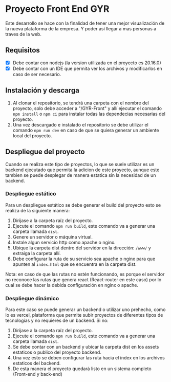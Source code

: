 # Proyecto Front End GYR

Este desarrollo se hace con la finalidad de tener una mejor visualización de la nueva plataforma de la empresa. Y poder así llegar a mas personas a traves de la web.
## Requisitos

- [x] Debe contar con nodejs (la version utilizada en el proyecto es 20.16.0)
- [x] Debe contar con un IDE que permita ver los archivos y modificarlos en caso de ser necesario.

## Instalación y descarga

1. Al clonar el repositorio, se tendrá una carpeta con el nombre del proyecto, solo debe acceder a "/GYR-Front" y allí ejecutar el comando `npm install` o `npm ci` para instalar todas las dependecias necesarias del proyecto.
2. Una vez descargado e instalado el repositorio se debe utilizar el comando `npm run dev` en caso de que se quiera generar un ambiente local del proyecto.

## Despliegue del proyecto

Cuando se realiza este tipo de proyectos, lo que se suele utilizar es un backend ejecutado que permita la adicion de este proyecto, aunque este tambien se puede desplegar de manera estatica sin la necesidad de un backend.

### Despliegue estático

Para un despliegue estático se debe generar el build del proyecto esto se realiza de la siguiente manera:
1. Dirijase a la carpeta raíz del proyecto.
2. Ejecute el comando `npm run build`, este comando va a generar una carpeta llamada `dist`.
3. Genere un servidor o máquina virtual.
4. Instale algun servicio http como apache o nginx.
5. Ubique la carpeta dist dentro del servidor en la dirección: `/www/` y extraiga la carpeta allí.
6. Debe configurar la ruta de su servicio sea apache o nginx para que apunten al `index.html` que se encuentra en la carpeta dist.

Nota: en caso de que las rutas no estén funcionando, es porque el servidor no reconoce las rutas que genera react (React-router en este caso) por lo cual se debe hacer la debida configuración en nginx o apache.

### Despliegue dinámico

Para este caso se puede generar un backend o utilizar uno prehecho, como lo es vercel, plataforma que permite subir proyectos de diferentes tipos de tecnologías y no requieres de un backend. Si no:

1. Dirijase a la carpeta raíz del proyecto.
2. Ejecute el comando `npm run build`, este comando va a generar una carpeta llamada `dist`.
2. Se debe contar con un backend y ubicar la carpeta dist en los assets estaticos o publico del proyecto backend.
3. Una vez esto se deben configurar las ruta hacia el index en los archivos estaticos del backend.
4. De esta manera el proyecto quedará listo en un sistema completo (Front-end y back-end)
